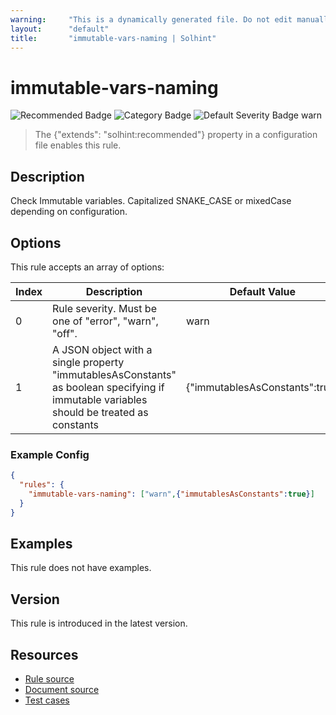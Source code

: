 ```yaml
---
warning:     "This is a dynamically generated file. Do not edit manually."
layout:      "default"
title:       "immutable-vars-naming | Solhint"
---
```


# immutable-vars-naming
![Recommended Badge](https://img.shields.io/badge/-Recommended-brightgreen)
![Category Badge](https://img.shields.io/badge/-Style%20Guide%20Rules-informational)
![Default Severity Badge warn](https://img.shields.io/badge/Default%20Severity-warn-yellow)
> The {"extends": "solhint:recommended"} property in a configuration file enables this rule.


## Description
Check Immutable variables. Capitalized SNAKE_CASE or mixedCase depending on configuration.

## Options
This rule accepts an array of options:

| Index | Description                                                                                                                              | Default Value                  |
| ----- | ---------------------------------------------------------------------------------------------------------------------------------------- | ------------------------------ |
| 0     | Rule severity. Must be one of "error", "warn", "off".                                                                                    | warn                           |
| 1     | A JSON object with a single property "immutablesAsConstants" as boolean specifying if immutable variables should be treated as constants | {"immutablesAsConstants":true} |


### Example Config
```json
{
  "rules": {
    "immutable-vars-naming": ["warn",{"immutablesAsConstants":true}]
  }
}
```


## Examples
This rule does not have examples.

## Version
This rule is introduced in the latest version.

## Resources
- [Rule source](https://github.com/solhint-community/solhint-community/tree/master/lib/rules/naming/immutable-vars-naming.js)
- [Document source](https://github.com/solhint-community/solhint-community/tree/master/docs/rules/naming/immutable-vars-naming.md)
- [Test cases](https://github.com/solhint-community/solhint-community/tree/master/test/rules/naming/immutable-vars-naming.js)
